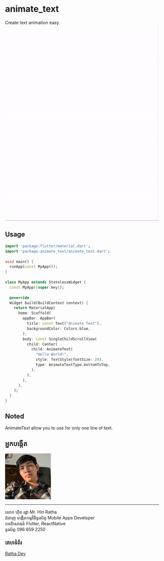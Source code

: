 # animate_text

Create text animation easy.
<br />
<img src="https://raw.githubusercontent.com/RathaIct/AnimateText/main/animated_text.gif"/>

## Usage

```dart
import 'package:flutter/material.dart';
import 'package:animate_text/animate_text.dart';

void main() {
  runApp(const MyApp());
}

class MyApp extends StatelessWidget {
  const MyApp({super.key});

  @override
  Widget build(BuildContext context) {
    return MaterialApp(
      home: Scaffold(
        appBar: AppBar(
          title: const Text("Animate Text"),
          backgroundColor: Colors.blue,
        ),
        body: const SingleChildScrollView(
          child: Center(
            child: AnimateText(
              "Hello World!",
              style: TextStyle(fontSize: 20),
              type: AnimateTextType.bottomToTop,
            ),
          ),
        ),
      ),
    );
  }
}

```

## Noted

AnimateText allow you to use for only one line of text.

## អ្នកបង្កើត

<img src="https://raw.githubusercontent.com/RathaIct/AnimateText/main/ratha.jpeg" width="150" />
<hr />
លោក ហ៊ិន រដ្ឋា
Mr. Hin Ratha
<br />
ជំនាញ បង្កើតកម្មវិធីទូរស័ព្ទ
Mobile Apps Developer
<br />
បទពិសោធន៍ Flutter, ReactNative
<br />
ទូរស័ព្ទ 096 659 2250

### គេហទំព័រ

<a href="https://rathadev.com"  target="_blank">Ratha Dev</a>
